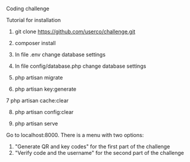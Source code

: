  Coding challenge
 
 Tutorial for installation
 
 1. git clone https://github.com/userco/challenge.git
 
 2. composer install
 
 3. In file .env change database settings
 
 4. In file config/database.php change database settings
 
 5. php artisan migrate
 
 6. php artisan key:generate
 
 7  php artisan cache:clear
 
 8. php artisan config:clear
 
 9. php artisan serve
 
 Go to localhost:8000.
 There is a menu with two options:
 1. "Generate QR and key codes" for the first part of the challenge
 2. "Verify code and the username" for the second part of the challenge
 
 
 
